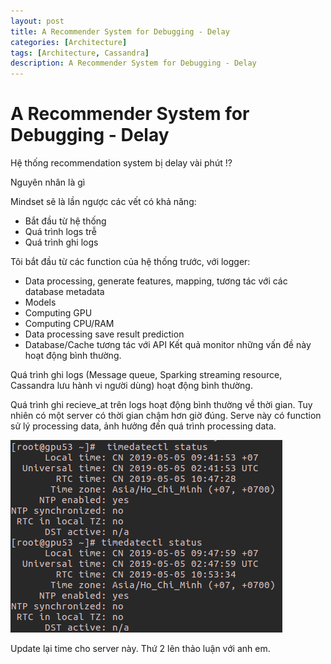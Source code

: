 ```yaml
---
layout: post
title: A Recommender System for Debugging - Delay
categories: [Architecture]
tags: [Architecture, Cassandra]
description: A Recommender System for Debugging - Delay
--- 
```

# A Recommender System for Debugging - Delay

Hệ thống recommendation system bị delay vài phút !?

Nguyên nhân là gì

Mindset sẽ là lần ngược các vết có khả năng:
- Bắt đầu từ hệ thống
- Quá trình logs trễ
- Quá trình ghi logs


Tôi bắt đầu từ các function của hệ thống trước, với logger:
- Data processing, generate features, mapping, tương tác với các database metadata
- Models 
- Computing GPU
- Computing CPU/RAM
- Data processing save result prediction
- Database/Cache tương tác với API
Kết quả monitor những vấn đề này hoạt động bình thường.

Quá trình ghi logs (Message queue, Sparking streaming resource, Cassandra lưu hành vi người dùng) hoạt động bình thường.

Quá trình ghi recieve_at trên logs hoạt động bình thường về thời gian. Tuy nhiên có một server có thời gian chậm hơn giờ đúng. Serve này có function sử lý processing data, ảnh hưởng đến quá trình processing data.

![Time](/pictures/Time_server_Screeshotfrom2019-05-0510-21-14.png)

Update lại time cho server này. Thứ 2 lên thảo luận với anh em.

